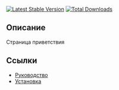 [![Latest Stable Version](https://poser.pugx.org/yii2bundle/yii2-dashboard/v/stable.png)](https://packagist.org/packages/yii2bundle/yii2-dashboard)
[![Total Downloads](https://poser.pugx.org/yii2bundle/yii2-dashboard/downloads.png)](https://packagist.org/packages/yii2bundle/yii2-dashboard)

## Описание

Страница приветствия

## Ссылки

* [Руководство](guide/ru/README.md)
* [Установка](guide/ru/install.md)
